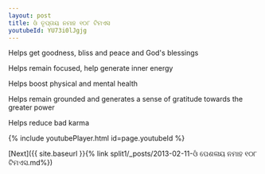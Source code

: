 ```yaml
---
layout: post
title: ଓଁ ତୃପ୍ତାୟ ନମାହ ୧୦୮ ଟିମଏସ
youtubeId: YU73i0lJgjg
---
```

 
 
Helps get goodness, bliss and peace and God's blessings
 
Helps remain focused, help generate inner energy 
 
Helps boost physical and mental health 
 
Helps remain grounded and generates a sense of gratitude towards the greater power 
 
Helps reduce bad karma
 
 
 
 


{% include youtubePlayer.html id=page.youtubeId %}
 
[Next]({{ site.baseurl }}{% link  split1/_posts/2013-02-11-ଓଁ ପେଶଳାୟ ନମାହ ୧୦୮ ଟିମଏସ.md%})
 
